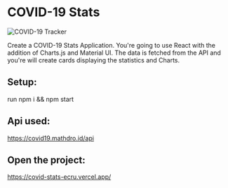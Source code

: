 
# COVID-19 Stats

![COVID-19 Tracker](https://i.ibb.co/X87BqVY/Screenshot-2020-04-13-at-10-14-58.png)

Create a COVID-19 Stats Application. You're going to use React with the addition of Charts.js and Material UI.
The data is fetched from the API and you're will create cards displaying the statistics and Charts. 

## Setup:

run npm i && npm start


## Api used:

https://covid19.mathdro.id/api


## Open the project:

https://covid-stats-ecru.vercel.app/
